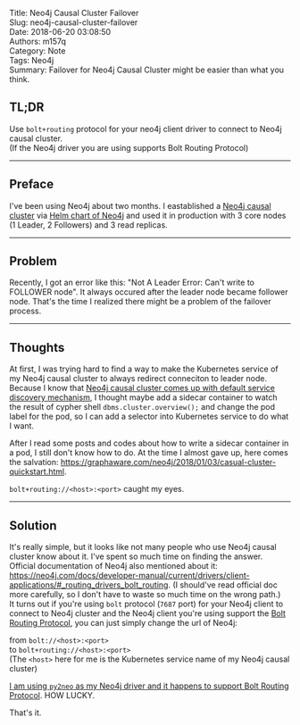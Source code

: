 Title: Neo4j Causal Cluster Failover  
Slug: neo4j-causal-cluster-failover  
Date: 2018-06-20 03:08:50  
Authors: m157q  
Category: Note  
Tags: Neo4j  
Summary: Failover for Neo4j Causal Cluster might be easier than what you think.  
  
  
## TL;DR  
  
Use `bolt+routing` protocol for your neo4j client driver to connect to Neo4j causal cluster.  
(If the Neo4j driver you are using supports Bolt Routing Protocol)  
  
---  
  
## Preface  
  
I've been using Neo4j about two months. I eastablished a [Neo4j causal cluster](https://neo4j.com/docs/operations-manual/current/clustering/introduction/) via [Helm chart of Neo4j](https://github.com/kubernetes/charts/tree/master/stable/neo4j) and used it in production with 3 core nodes (1 Leader, 2 Followers) and 3 read replicas.  
  
---  
  
## Problem  
  
Recently, I got an error like this: "Not A Leader Error: Can't write to FOLLOWER node". It always occured after the leader node became follower node. That's the time I realized there might be a problem of the failover process.  
  
---  
  
## Thoughts  
  
At first, I was trying hard to find a way to make the Kubernetes service of my Neo4j causal cluster to always redirect conneciton to leader node. Because I know that [Neo4j causal cluster comes up with default service discovery mechanism](https://neo4j.com/docs/operations-manual/current/clustering/setup-new-cluster/#causal-clustering-discovery), I thought maybe add a sidecar container to watch the result of cypher shell `dbms.cluster.overview();` and change the pod label for the pod, so I can add a selector into Kubernetes service to do what I want.  
  
After I read some posts and codes about how to write a sidecar container in a pod, I still don't know how to do. At the time I almost gave up, here comes the salvation: <https://graphaware.com/neo4j/2018/01/03/casual-cluster-quickstart.html>.  
  
`bolt+routing://<host>:<port>` caught my eyes.  
  
---  
  
## Solution  
  
It's really simple, but it looks like not many people who use Neo4j causal cluster know about it. I've spent so much time on finding the answer.  
Official documentation of Neo4j also mentioned about it: <https://neo4j.com/docs/developer-manual/current/drivers/client-applications/#_routing_drivers_bolt_routing>. (I should've read official doc more carefully, so I don't have to waste so much time on the wrong path.)  
It turns out if you're using `bolt` protocol (`7687` port) for your Neo4j client to connect to Neo4j cluster and the Neo4j client you're using support the [Bolt Routing Protocol](https://neo4j.com/docs/developer-manual/current/terminology/#term-bolt-routing-protocol), you can just simply change the url of Neo4j:  
  
from `bolt://<host>:<port>`  
to `bolt+routing://<host>:<port>`  
(The `<host>` here for me is the Kubernetes service name of my Neo4j causal cluster)  
  
[I am using `py2neo` as my Neo4j driver and it happens to support Bolt Routing Protocol](http://py2neo.org/v4/database.html?highlight=routing#the-graph). HOW LUCKY.  
  
That's it.  
